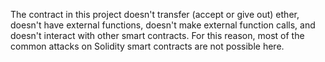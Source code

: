 The contract in this project doesn't transfer (accept or give out) ether, doesn't have external functions, doesn't make external function calls, and doesn't interact with other smart contracts.
For this reason, most of the common attacks on Solidity smart contracts are not possible here.